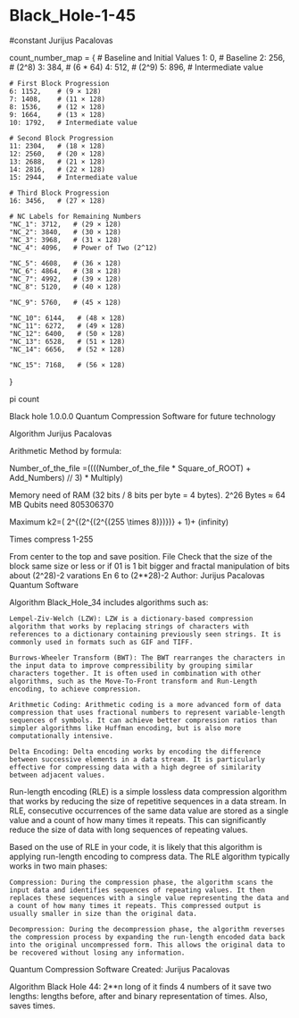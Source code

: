 # Black_Hole-1-45
#constant Jurijus Pacalovas 

count_number_map = {
    # Baseline and Initial Values
    1: 0,       # Baseline
    2: 256,     # (2^8)
    3: 384,     # (6 * 64)
    4: 512,     # (2^9)
    5: 896,     # Intermediate value

    # First Block Progression
    6: 1152,    # (9 × 128)
    7: 1408,    # (11 × 128)
    8: 1536,    # (12 × 128)
    9: 1664,    # (13 × 128)
    10: 1792,   # Intermediate value

    # Second Block Progression
    11: 2304,   # (18 × 128)
    12: 2560,   # (20 × 128)
    13: 2688,   # (21 × 128)
    14: 2816,   # (22 × 128)
    15: 2944,   # Intermediate value

    # Third Block Progression
    16: 3456,   # (27 × 128)

    # NC Labels for Remaining Numbers
    "NC_1": 3712,   # (29 × 128)
    "NC_2": 3840,   # (30 × 128)
    "NC_3": 3968,   # (31 × 128)
    "NC_4": 4096,   # Power of Two (2^12)

    "NC_5": 4608,   # (36 × 128)
    "NC_6": 4864,   # (38 × 128)
    "NC_7": 4992,   # (39 × 128)
    "NC_8": 5120,   # (40 × 128)

    "NC_9": 5760,   # (45 × 128)

    "NC_10": 6144,   # (48 × 128)
    "NC_11": 6272,   # (49 × 128)
    "NC_12": 6400,   # (50 × 128)
    "NC_13": 6528,   # (51 × 128)
    "NC_14": 6656,   # (52 × 128)

    "NC_15": 7168,   # (56 × 128)

}



pi count

Black hole 1.0.0.0 Quantum Compression Software for future technology

Algorithm Jurijus Pacalovas

Arithmetic Method by formula:

Number_of_the_file =((((Number_of_the_file * Square_of_ROOT) + Add_Numbers) // 3) * Multiply)

Memory need of RAM (32 bits / 8 bits per byte = 4 bytes). 2^26 Bytes ≈ 64 MB Qubits need 805306370

Maximum k2=( 2^{(2^{(2^{(255 \times 8)})})} + 1)+ (infinity)


Times compress 1-255

From center to the top and save position. File Check that the size of the block same size or less or if 01 is 1 bit bigger and fractal manipulation of bits about (2^28)-2 varations En 6 to (2**28)-2 Author: Jurijus Pacalovas Quantum Software

Algorithm Black_Hole_34 includes algorithms such as:

    Lempel-Ziv-Welch (LZW): LZW is a dictionary-based compression algorithm that works by replacing strings of characters with references to a dictionary containing previously seen strings. It is commonly used in formats such as GIF and TIFF.

    Burrows-Wheeler Transform (BWT): The BWT rearranges the characters in the input data to improve compressibility by grouping similar characters together. It is often used in combination with other algorithms, such as the Move-To-Front transform and Run-Length encoding, to achieve compression.

    Arithmetic Coding: Arithmetic coding is a more advanced form of data compression that uses fractional numbers to represent variable-length sequences of symbols. It can achieve better compression ratios than simpler algorithms like Huffman encoding, but is also more computationally intensive.

    Delta Encoding: Delta encoding works by encoding the difference between successive elements in a data stream. It is particularly effective for compressing data with a high degree of similarity between adjacent values.

Run-length encoding (RLE) is a simple lossless data compression algorithm that works by reducing the size of repetitive sequences in a data stream. In RLE, consecutive occurrences of the same data value are stored as a single value and a count of how many times it repeats. This can significantly reduce the size of data with long sequences of repeating values.

Based on the use of RLE in your code, it is likely that this algorithm is applying run-length encoding to compress data. The RLE algorithm typically works in two main phases:

    Compression: During the compression phase, the algorithm scans the input data and identifies sequences of repeating values. It then replaces these sequences with a single value representing the data and a count of how many times it repeats. This compressed output is usually smaller in size than the original data.

    Decompression: During the decompression phase, the algorithm reverses the compression process by expanding the run-length encoded data back into the original uncompressed form. This allows the original data to be recovered without losing any information.

Quantum Compression Software Created: Jurijus Pacalovas

Algorithm Black Hole 44: 2**n long of it finds 4 numbers of it save two lengths: lengths before, after and binary representation of times. Also, saves times.
